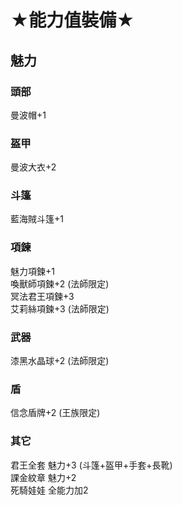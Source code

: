 # ★能力值裝備★
## 魅力
### 頭部
曼波帽+1
### 盔甲
曼波大衣+2
### 斗篷
藍海賊斗篷+1
### 項鍊
魅力項鍊+1\
喚獸師項鍊+2 (法師限定)\
冥法君王項鍊+3\
艾莉絲項鍊+3 (法師限定)
### 武器
漆黑水晶球+2 (法師限定)
### 盾
信念盾牌+2 (王族限定)
### 其它
君王全套 魅力+3 (斗篷+盔甲+手套+長靴)\
課金紋章 魅力+2\
死騎娃娃 全能力加2
